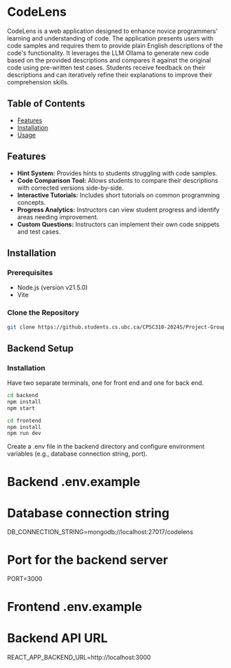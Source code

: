 # CodeLens

CodeLens is a web application designed to enhance novice programmers' learning and understanding of code. The application presents users with code samples and requires them to provide plain English descriptions of the code's functionality. It leverages the LLM Ollama to generate new code based on the provided descriptions and compares it against the original code using pre-written test cases. Students receive feedback on their descriptions and can iteratively refine their explanations to improve their comprehension skills.

## Table of Contents

- [Features](#features)
- [Installation](#installation)
- [Usage](#usage)

## Features

- **Hint System:** Provides hints to students struggling with code samples.
- **Code Comparison Tool:** Allows students to compare their descriptions with corrected versions side-by-side.
- **Interactive Tutorials:** Includes short tutorials on common programming concepts.
- **Progress Analytics:** Instructors can view student progress and identify areas needing improvement.
- **Custom Questions:** Instructors can implement their own code snippets and test cases.

## Installation

### Prerequisites

- Node.js (version v21.5.0)
- Vite

### Clone the Repository

```bash
git clone https://github.students.cs.ubc.ca/CPSC310-2024S/Project-Groups-07-Lab-B.git
```

## Backend Setup

### Installation

Have two separate terminals, one for front end and one for back end.

```bash
cd backend
npm install
npm start
```

```bash
cd frontend
npm install
npm run dev
```

Create a .env file in the backend directory and configure environment variables (e.g., database connection string, port).

# Backend .env.example

# Database connection string

DB_CONNECTION_STRING=mongodb://localhost:27017/codelens

# Port for the backend server

PORT=3000

# Frontend .env.example

# Backend API URL

REACT_APP_BACKEND_URL=http://localhost:3000
